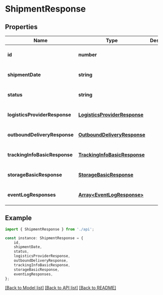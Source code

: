 # ShipmentResponse


## Properties

Name | Type | Description | Notes
------------ | ------------- | ------------- | -------------
**id** | **number** |  | [optional] [default to undefined]
**shipmentDate** | **string** |  | [optional] [default to undefined]
**status** | **string** |  | [optional] [default to undefined]
**logisticsProviderResponse** | [**LogisticsProviderResponse**](LogisticsProviderResponse.md) |  | [optional] [default to undefined]
**outboundDeliveryResponse** | [**OutboundDeliveryResponse**](OutboundDeliveryResponse.md) |  | [optional] [default to undefined]
**trackingInfoBasicResponse** | [**TrackingInfoBasicResponse**](TrackingInfoBasicResponse.md) |  | [optional] [default to undefined]
**storageBasicResponse** | [**StorageBasicResponse**](StorageBasicResponse.md) |  | [optional] [default to undefined]
**eventLogResponses** | [**Array&lt;EventLogResponse&gt;**](EventLogResponse.md) |  | [optional] [default to undefined]

## Example

```typescript
import { ShipmentResponse } from './api';

const instance: ShipmentResponse = {
    id,
    shipmentDate,
    status,
    logisticsProviderResponse,
    outboundDeliveryResponse,
    trackingInfoBasicResponse,
    storageBasicResponse,
    eventLogResponses,
};
```

[[Back to Model list]](../README.md#documentation-for-models) [[Back to API list]](../README.md#documentation-for-api-endpoints) [[Back to README]](../README.md)
